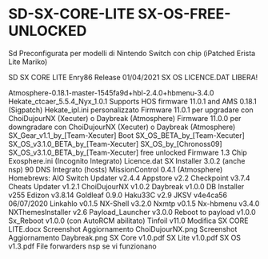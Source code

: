 # SD-SX-CORE-LITE SX-OS-FREE-UNLOCKED
Sd Preconfigurata per modelli di Nintendo Switch con chip (iPatched Erista Lite Mariko)

SD SX CORE LITE Enry86 Release 01/04/2021 SX OS LICENCE.DAT LIBERA!

Atmosphere-0.18.1-master-1545fa9d+hbl-2.4.0+hbmenu-3.4.0
Hekate_ctcaer_5.5.4_Nyx_1.0.1
Supports HOS firmware 11.0.1 and AMS 0.18.1 (Sigpatch)
Hekate_ipl.ini personalizzato
Firmware 11.0.1 per upgradare con ChoiDujourNX (Xecuter) o Daybreak (Atmosphere)
Firmware 11.0.0 per downgradare con ChoiDujourNX (Xecuter) o Daybreak (Atmosphere)
SX_Gear_v1.1_by_[Team-Xecuter]
Boot SX_OS_BETA_by_[Team-Xecuter]
SX_OS_v3.1.0_BETA_by_[Team-Xecuter]
SX_OS_by_[Chronoss09]
SX_OS_v3.1.0_BETA_by_[Team-Xecuter] free unlocked
Firmware 1.3 Chip                                                                                                                                                                              Exosphere.ini (Incognito Integrato)
Licence.dat
SX Installer 3.0.2 (anche nsp)
90 DNS Integrato (hosts)
MissionControl 0.4.1 (Atmosphere)
Homebrews:
AIO Switch Updater v2.4.4
Appstore v2.2
Checkpoint v3.7.4
Cheats Updater v1.2.1
ChoiDujourNX v1.0.2
Daybreak v1.0.0
DB Installer v255
Edizon v3.8.14
Goldleaf 0.9.0
Haku33C v2.9
JKSV v4e4ca56 06/07/2020
Linkahlo v0.1.5
NX-Shell v3.2.0
Nxmtp v0.1.5
Nx-hbmenu v3.4.0
NXThemesInstaller v2.6
Payload_Launcher v3.0.0
Reboot to payload v1.0.0
Sx_Reboot v1.0.0 (con AutoRCM abilitato)
Tinfoil v11.0
Modifica SX CORE LITE.docx
Screenshot Aggiornamento ChoiDujourNX.png
Screenshot Aggiornamento Daybreak.png
SX Core v1.0.pdf
SX Lite v1.0.pdf
SX OS v1.3.pdf
File forwarders nsp se vi funzionano
